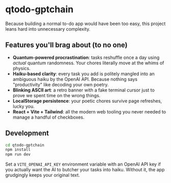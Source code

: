 # qtodo-gptchain

Because building a normal to-do app would have been too easy, this project leans hard
into unnecessary complexity.

## Features you'll brag about (to no one)

- **Quantum-powered procrastination**: tasks reshuffle once a day using *actual* quantum
  randomness. Your chores literally move at the whims of physics.
- **Haiku-based clarity**: every task you add is politely mangled into an ambiguous
  haiku by the OpenAI API. Because nothing says "productivity" like decoding your own
  poetry.
- **Blinking ASCII art**: a retro banner with a fake terminal cursor just to prove we
  spent time on the wrong things.
- **LocalStorage persistence**: your poetic chores survive page refreshes, lucky you.
- **React + Vite + Tailwind**: all the modern web tooling you never needed to manage a
  handful of checkboxes.

## Development

```bash
cd qtodo-gptchain
npm install
npm run dev
```

Set a `VITE_OPENAI_API_KEY` environment variable with an OpenAI API key if you actually
want the AI to butcher your tasks into haiku. Without it, the app grudgingly keeps your
original text.
